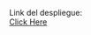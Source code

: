 Link del despliegue:  
[Click Here](http://recolector-env.eba-eais4gy6.us-east-1.elasticbeanstalk.com/)
